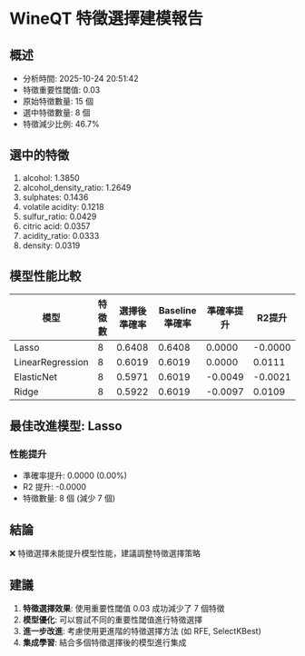 
# WineQT 特徵選擇建模報告

## 概述
- 分析時間: 2025-10-24 20:51:42
- 特徵重要性閾值: 0.03
- 原始特徵數量: 15 個
- 選中特徵數量: 8 個
- 特徵減少比例: 46.7%

## 選中的特徵
1. alcohol: 1.3850
2. alcohol_density_ratio: 1.2649
3. sulphates: 0.1436
4. volatile acidity: 0.1218
5. sulfur_ratio: 0.0429
6. citric acid: 0.0357
7. acidity_ratio: 0.0333
8. density: 0.0319

## 模型性能比較

| 模型 | 特徵數 | 選擇後準確率 | Baseline準確率 | 準確率提升 | R2提升 |
|------|--------|-------------|---------------|-----------|--------|
| Lasso | 8 | 0.6408 | 0.6408 | 0.0000 | -0.0000 |
| LinearRegression | 8 | 0.6019 | 0.6019 | 0.0000 | 0.0111 |
| ElasticNet | 8 | 0.5971 | 0.6019 | -0.0049 | -0.0021 |
| Ridge | 8 | 0.5922 | 0.6019 | -0.0097 | 0.0109 |

## 最佳改進模型: Lasso

### 性能提升
- 準確率提升: 0.0000 (0.00%)
- R2 提升: -0.0000
- 特徵數量: 8 個 (減少 7 個)

## 結論
❌ 特徵選擇未能提升模型性能，建議調整特徵選擇策略

## 建議
1. **特徵選擇效果**: 使用重要性閾值 0.03 成功減少了 7 個特徵
2. **模型優化**: 可以嘗試不同的重要性閾值進行特徵選擇
3. **進一步改進**: 考慮使用更進階的特徵選擇方法 (如 RFE, SelectKBest)
4. **集成學習**: 結合多個特徵選擇後的模型進行集成
